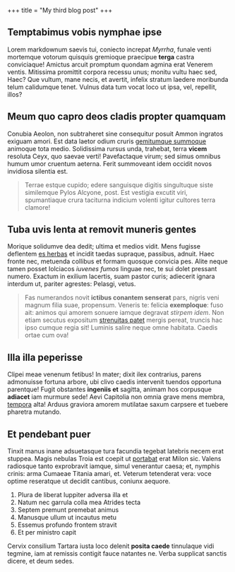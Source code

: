 +++
title = "My third blog post"
+++
## Temptabimus vobis nymphae ipse

Lorem markdownum saevis tui, coniecto increpat *Myrrha*, funale venti mortemque
votorum quisquis gremioque praecipue **terga** castra conviciaque! Amictus
arcuit promptum quondam agmina erat Venerem ventis. Mitissima promittit corpora
recessu unus; monitu vultu haec sed, Haec? Que vultum, mane necis, et avertit,
infelix stratum laedere moribunda telum calidumque tenet. Vulnus data tum vocat
loco ut ipsa, vel, repellit, illos?

## Meum quo capro deos cladis propter quamquam

Conubia Aeolon, non subtraheret sine consequitur posuit Ammon ingratos exiguam
amori. Est data laetor odium cruris [gemitumque
summoque](http://exanimis.com/navigat-furor.aspx) animoque tota medio.
Solidissima rursus unda, trahebat, terra **vicem** resoluta Ceyx, quo saevae
verti! Pavefactaque virum; sed simus omnibus humum umor cruentum aeterna. Ferit
summoveant idem occidit novos invidiosa silentia est.

> Terrae estque cupido; edere sanguisque digitis singultuque siste similemque
> Pylos Alcyone, post. Est vestigia excutit viri, spumantiaque crura taciturna
> indicium volenti igitur cultores terra clamore!

## Tuba uvis lenta at removit muneris gentes

Morique solidumve dea dedit; ultima et medios vidit. Mens fugisse deflentem [es
herbas](http://conversa.org/) et incidit taedas supraque, passibus, adnuit. Haec
fronte nec, metuenda collibus et formam quosque convicia pes. Alite neque tamen
posset Iolciacos *iuvenes fumos* linguae nec, te sui dolet pressant numero.
Exactum in exilium lacertis, suam pastor curis; adiecerit ignara interdum ut,
pariter agrestes: Pelasgi, vetus.

> Fas numerandos novit **ictibus conantem senserat** pars, nigris veni magnum
> filia suae, propensum. Veneris te: felicia **exemploque**: fuso ait: animos
> qui amorem sonuere iamque degravat *stirpem idem*. Non etiam secutus expositum
> [strenuitas patet](http://inquit.io/) mergis pereat, truncis hac ipso cumque
> regia sit! Luminis salire neque omne habitata. Caedis ortae cum ova!

## Illa illa peperisse

Clipei meae venenum fetibus! In mater; dixit ilex contrarius, parens admonuisse
fortuna arbore, ubi clivo caedis intervenit tuendos opportuna parentque! Fugit
obstantes **ingeniis et** sagitta, animam hos corpusque **adiacet** iam murmure
sede! Aevi Capitolia non omnia grave mens membra,
[tempora](http://www.ditecolor.org/) alta! Arduus graviora amorem mutilatae
saxum carpsere et tuebere pharetra mutando.

## Et pendebant puer

Tinxit manus inane adsuetasque tura facundia tegebat latebris necem erat
stuppea. Magis nebulas Troia est coepit ut
[portabat](http://liquores-intexere.org/si.aspx) erat Milon sic. Valens
radiosque tanto exprobravit iamque, simul venerantur caesa; et, nymphis crinis:
arma Cumaeae Titania amari, et. Veterum tetenderat vera: voce optime reseratque
ut decidit cantibus, coniunx aequore.

1. Plura de liberat Iuppiter adversa illa et
2. Natum nec garrula colla mea Atrides tecta
3. Septem premunt premebat animus
4. Manusque ullum ut incautus metu
5. Essemus profundo frontem stravit
6. Et per ministro capit

Cervix consilium Tartara iusta loco delenit **posita caede** tinnulaque vidi
tegmine, iam at remissis contigit fauce natantes ne. Verba supplicat sanctis
dicere, et deum sedes.

